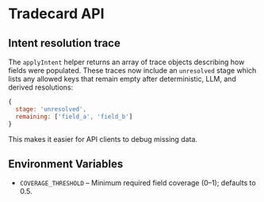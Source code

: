 # Tradecard API

## Intent resolution trace

The `applyIntent` helper returns an array of trace objects describing how fields were populated.
These traces now include an `unresolved` stage which lists any allowed keys that remain
empty after deterministic, LLM, and derived resolutions:

```js
{
  stage: 'unresolved',
  remaining: ['field_a', 'field_b']
}
```

This makes it easier for API clients to debug missing data.

## Environment Variables

- `COVERAGE_THRESHOLD` – Minimum required field coverage (0–1); defaults to 0.5.
